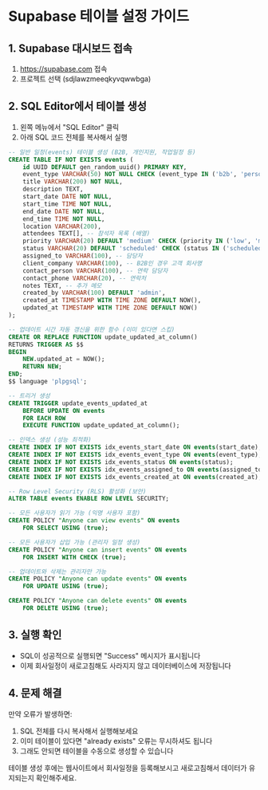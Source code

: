 # Supabase 테이블 설정 가이드

## 1. Supabase 대시보드 접속
1. https://supabase.com 접속
2. 프로젝트 선택 (sdjlawzmeeqkyvqwwbga)

## 2. SQL Editor에서 테이블 생성
1. 왼쪽 메뉴에서 "SQL Editor" 클릭
2. 아래 SQL 코드 전체를 복사해서 실행

```sql
-- 일반 일정(events) 테이블 생성 (B2B, 개인지원, 작업일정 등)
CREATE TABLE IF NOT EXISTS events (
    id UUID DEFAULT gen_random_uuid() PRIMARY KEY,
    event_type VARCHAR(50) NOT NULL CHECK (event_type IN ('b2b', 'personal_support', 'work_schedule', 'company_event', 'meeting', 'other')),
    title VARCHAR(200) NOT NULL,
    description TEXT,
    start_date DATE NOT NULL,
    start_time TIME NOT NULL,
    end_date DATE NOT NULL,
    end_time TIME NOT NULL,
    location VARCHAR(200),
    attendees TEXT[], -- 참석자 목록 (배열)
    priority VARCHAR(20) DEFAULT 'medium' CHECK (priority IN ('low', 'medium', 'high', 'urgent')),
    status VARCHAR(20) DEFAULT 'scheduled' CHECK (status IN ('scheduled', 'in_progress', 'completed', 'cancelled', 'postponed')),
    assigned_to VARCHAR(100), -- 담당자
    client_company VARCHAR(100), -- B2B인 경우 고객 회사명
    contact_person VARCHAR(100), -- 연락 담당자
    contact_phone VARCHAR(20), -- 연락처
    notes TEXT, -- 추가 메모
    created_by VARCHAR(100) DEFAULT 'admin',
    created_at TIMESTAMP WITH TIME ZONE DEFAULT NOW(),
    updated_at TIMESTAMP WITH TIME ZONE DEFAULT NOW()
);

-- 업데이트 시간 자동 갱신을 위한 함수 (이미 있다면 스킵)
CREATE OR REPLACE FUNCTION update_updated_at_column()
RETURNS TRIGGER AS $$
BEGIN
    NEW.updated_at = NOW();
    RETURN NEW;
END;
$$ language 'plpgsql';

-- 트리거 생성
CREATE TRIGGER update_events_updated_at 
    BEFORE UPDATE ON events 
    FOR EACH ROW 
    EXECUTE FUNCTION update_updated_at_column();

-- 인덱스 생성 (성능 최적화)
CREATE INDEX IF NOT EXISTS idx_events_start_date ON events(start_date);
CREATE INDEX IF NOT EXISTS idx_events_event_type ON events(event_type);
CREATE INDEX IF NOT EXISTS idx_events_status ON events(status);
CREATE INDEX IF NOT EXISTS idx_events_assigned_to ON events(assigned_to);
CREATE INDEX IF NOT EXISTS idx_events_created_at ON events(created_at);

-- Row Level Security (RLS) 활성화 (보안)
ALTER TABLE events ENABLE ROW LEVEL SECURITY;

-- 모든 사용자가 읽기 가능 (익명 사용자 포함)
CREATE POLICY "Anyone can view events" ON events
    FOR SELECT USING (true);

-- 모든 사용자가 삽입 가능 (관리자 일정 생성)
CREATE POLICY "Anyone can insert events" ON events
    FOR INSERT WITH CHECK (true);

-- 업데이트와 삭제는 관리자만 가능
CREATE POLICY "Anyone can update events" ON events
    FOR UPDATE USING (true);

CREATE POLICY "Anyone can delete events" ON events
    FOR DELETE USING (true);
```

## 3. 실행 확인
- SQL이 성공적으로 실행되면 "Success" 메시지가 표시됩니다
- 이제 회사일정이 새로고침해도 사라지지 않고 데이터베이스에 저장됩니다

## 4. 문제 해결
만약 오류가 발생하면:
1. SQL 전체를 다시 복사해서 실행해보세요
2. 이미 테이블이 있다면 "already exists" 오류는 무시하셔도 됩니다
3. 그래도 안되면 테이블을 수동으로 생성할 수 있습니다

테이블 생성 후에는 웹사이트에서 회사일정을 등록해보시고 새로고침해서 데이터가 유지되는지 확인해주세요.